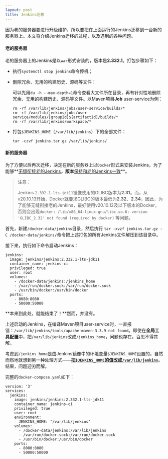 ```yaml
---
layout: post
title: Jenkins迁移
---
```


因为老的服务器要进行升级维护，所以要把在上面运行的Jenkins迁移到一台新的服务器上。本文将介绍Jenkins迁移的过程，以及遇到的各种问题。

#### 老的服务器

老的服务器上的Jenkins是以`war`形式安装的，版本是**2.332.1**。打包步骤如下：

- 执行`systemctl stop jenkins`命令停机；

- 删除冗余、无用的构建历史、源码等文件：

  可以先用`du -h --max-depth=1`命令查看大文件所在目录，再有针对性地删除冗余、无用的构建历史、源码等文件。以Maven项目**Job** user-service为例：

  ```
  rm -rf /var/lib/jenkins/jobs/user-service/builds/*
  rm -rf /var/lib/jenkins/jobs/user-service/modules/[groupId]$[artifactId]/builds/*
  rm -rf /var/lib/jenkins/workspace/*
  ```

- 打包`$JENKINS_HOME`（`/var/lib/jenkins`）下的全部文件：

  ```
  tar -czvf jenkins.tar.gz /var/lib/jenkins/
  ```

#### 新的服务器

为了方便以后再次迁移，决定在新的服务器上以`Docker`形式来安装Jenkins，为了能够**<u>无缝衔接老的Jenkins</u>**，版本**<u>保持和老的Jenkins一致</u>**。

> 注意：
>
> Jenkins `2.332.1-lts-jdk11`镜像使用的GLIBC版本为**2.31**。而，从v20.10.13开始，Docker就要求GLIBC的版本最低为**2.32**、**2.34**，因此，为了能够无缝衔接老的Jenkins，最好使用v20.10.12及以下版本的Docker，否则会出现`docker: /lib/x86_64-linux-gnu/libc.so.6: version 'GLIBC_2.32' not found (required by docker)` 等问题。

首先，新建`/docker-data/jenkins`目录，然后执行 `tar -xvzf jenkins.tar.gz -C /docker-data/jenkins/`命令把上述打包的所有Jenkins文件解压到该目录中。

接下来，执行如下命令启动Jenkins：

```
jenkins:
  image: jenkins/jenkins:2.332.1-lts-jdk11
  container_name: jenkins-ci
  privileged: true
  user: root
  volumes:
    - /docker-data/jenkins:/jenkins_home
    - /var/run/docker.sock:/var/run/docker.sock
    - /usr/bin/docker:/usr/bin/docker
  ports:
    - 8080:8080
    - 50000:50000
```

**本来到此处，就能结束了！**然而，并没有。

上述启动的Jenkins，在编译Maven项目user-service时，一直报错：`/var/lib/jenkins/tools/apache-maven-3.3.9 not found`。即使在**全局工具配置**中，把`/var/lib/jenkins`改成`/jenkins_home`，问题也存在。百思不得其解。

考虑到`/jenkins_home`是由Jenkins镜像中的环境变量`$JENKINS_HOME`设置的，自然而然地就想到另一种处理方式——**<u>把`$JENKINS_HOME`的值改成`/var/lib/jenkins`</u>**。结果，问题迎刃而解。

完整的`docker-compose.yaml`如下：

```
version: '3'
services:
  jenkins:
    image: jenkins/jenkins:2.332.1-lts-jdk11
    container_name: jenkins-ci
    privileged: true
    user: root
    environment:
      JENKINS_HOME: "/var/lib/jenkins"
    volumes:
      - /docker-data/jenkins:/var/lib/jenkins
      - /var/run/docker.sock:/var/run/docker.sock
      - /usr/bin/docker:/usr/bin/docker
    ports:
      - 8080:8080
      - 50000:50000
```
